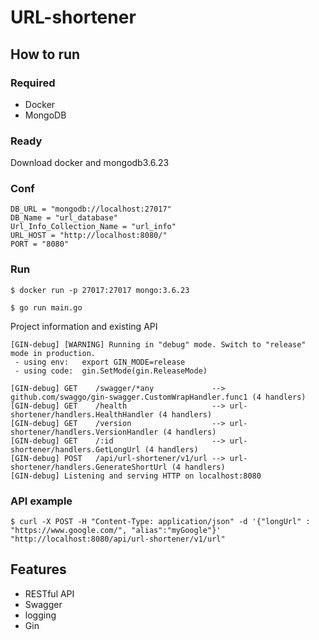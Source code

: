 # URL-shortener

## How to run

### Required

- Docker
- MongoDB

### Ready

Download docker and mongodb3.6.23

### Conf


```
DB_URL = "mongodb://localhost:27017"
DB_Name = "url_database"
Url_Info_Collection_Name = "url_info"
URL_HOST = "http://localhost:8080/"
PORT = "8080"
```

### Run
```
$ docker run -p 27017:27017 mongo:3.6.23

$ go run main.go
```

Project information and existing API

```
[GIN-debug] [WARNING] Running in "debug" mode. Switch to "release" mode in production.
 - using env:	export GIN_MODE=release
 - using code:	gin.SetMode(gin.ReleaseMode)

[GIN-debug] GET    /swagger/*any             --> github.com/swaggo/gin-swagger.CustomWrapHandler.func1 (4 handlers)
[GIN-debug] GET    /health                   --> url-shortener/handlers.HealthHandler (4 handlers)
[GIN-debug] GET    /version                  --> url-shortener/handlers.VersionHandler (4 handlers)
[GIN-debug] GET    /:id                      --> url-shortener/handlers.GetLongUrl (4 handlers)
[GIN-debug] POST   /api/url-shortener/v1/url --> url-shortener/handlers.GenerateShortUrl (4 handlers)
[GIN-debug] Listening and serving HTTP on localhost:8080
```

### API example
```
$ curl -X POST -H "Content-Type: application/json" -d '{"longUrl" : "https://www.google.com/", "alias":"myGoogle"}' "http://localhost:8080/api/url-shortener/v1/url"
```

## Features

- RESTful API
- Swagger
- logging
- Gin